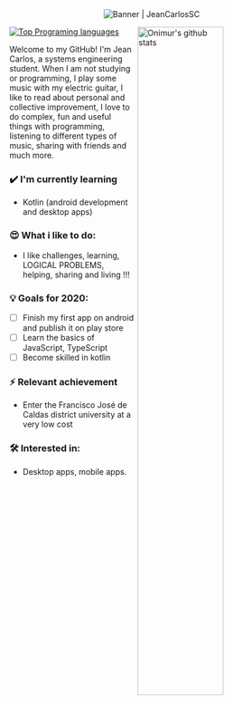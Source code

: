 <div align="center"><img alt="Banner | JeanCarlosSC" src="https://i.imgur.com/34fiEUG.gif" /></div>

<p>
  <a>
    <img width="55%" align="right" alt="Onimur's github stats" src="https://github-readme-stats.vercel.app/api?username=JeanCarlosSC&show_icons=true&hide_border=true" />
  </a>
  
  [![Top Programing languages](https://github-readme-stats.vercel.app/api/top-langs/?username=JeanCarlosSC&layout=compact)](https://github.com/anuraghazra/github-readme-stats)
</p>

Welcome to my GitHub! I'm Jean Carlos, a systems engineering student. When I am not studying or programming, I play some music with my electric guitar, I like to read about personal and collective improvement, I love to do complex, fun and useful things with programming, listening to different types of music, sharing with friends and much more.

### ✔️ I'm currently learning
- Kotlin (android development and desktop apps)

### 😍 What i like to do:
- I like challenges, learning, LOGICAL PROBLEMS, helping, sharing and living !!!

### 💡 Goals for 2020:
- [ ] Finish my first app on android and publish it on play store
- [ ] Learn the basics of JavaScript, TypeScript
- [ ] Become skilled in kotlin

### ⚡ Relevant achievement
- Enter the Francisco José de Caldas district university at a very low cost

### 🛠 Interested in:
- Desktop apps, mobile apps.
